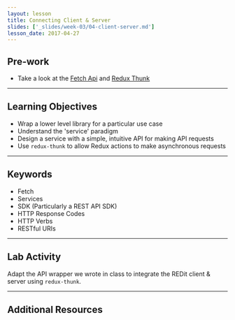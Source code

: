 ```yaml
---
layout: lesson
title: Connecting Client & Server
slides: ['_slides/week-03/04-client-server.md']
lesson_date: 2017-04-27
---
```


## Pre-work

- Take a look at the [Fetch Api](https://developer.mozilla.org/en/docs/Web/API/Fetch_API) and [Redux Thunk](https://github.com/gaearon/redux-thunk)


---

## Learning Objectives

- Wrap a lower level library for a particular use case
- Understand the 'service' paradigm
- Design a service with a simple, intuitive API for making API requests
- Use `redux-thunk` to allow Redux actions to make asynchronous requests

---

## Keywords

- Fetch
- Services
- SDK (Particularly a REST API SDK)
- HTTP Response Codes
- HTTP Verbs
- RESTful URIs

---

## Lab Activity

Adapt the API wrapper we wrote in class to integrate the REDit client & server using `redux-thunk`.

---

## Additional Resources


